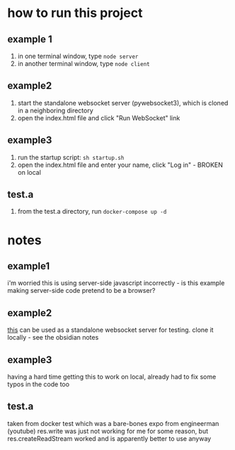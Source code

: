 # how to run this project
## example 1
1. in one terminal window, type `node server`
2. in another terminal window, type `node client`

## example2
1. start the standalone websocket server (pywebsocket3), which is cloned in a neighboring directory
2. open the index.html file and click "Run WebSocket" link

## example3
1. run the startup script: `sh startup.sh`
2. open the index.html file and enter your name, click "Log in" - BROKEN on local

## test.a
1. from the test.a directory, run `docker-compose up -d`

# notes
## example1
i'm worried this is using server-side javascript incorrectly - is this example making server-side code pretend to be a browser?

## example2
[this](https://github.com/GoogleChromeLabs/pywebsocket3.git) can be used as a standalone websocket server for testing.
clone it locally - see the obsidian notes

## example3
having a hard time getting this to work on local, already had to fix some typos in the code too

## test.a
taken from docker test which was a bare-bones expo from engineerman (youtube)
res.write was just not working for me for some reason, but res.createReadStream worked and is apparently better to use anyway